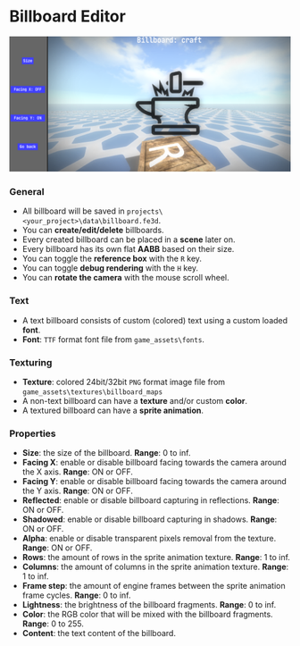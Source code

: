 # Billboard Editor
![billboard](../images/billboard_editor.png)
### General
- All billboard will be saved in `projects\<your_project>\data\billboard.fe3d`.
- You can **create/edit/delete** billboards.
- Every created billboard can be placed in a **scene** later on.
- Every billboard has its own flat **AABB** based on their size.
- You can toggle the **reference box** with the `R` key.
- You can toggle **debug rendering** with the `H` key.
- You can **rotate the camera** with the mouse scroll wheel.
### Text
- A text billboard consists of custom (colored) text using a custom loaded **font**.
- **Font**: `TTF` format font file from `game_assets\fonts`.
### Texturing
- **Texture**: colored 24bit/32bit `PNG` format image file from `game_assets\textures\billboard_maps`
- A non-text billboard can have a **texture** and/or custom **color**.
- A textured billboard can have a **sprite animation**.
### Properties
- **Size**: the size of the billboard. **Range**: 0 to inf.
- **Facing X**: enable or disable billboard facing towards the camera around the X axis. **Range**: ON or OFF.
- **Facing Y**: enable or disable billboard facing towards the camera around the Y axis. **Range**: ON or OFF.
- **Reflected**: enable or disable billboard capturing in reflections. **Range**: ON or OFF.
- **Shadowed**: enable or disable billboard capturing in shadows. **Range**: ON or OFF.
- **Alpha**: enable or disable transparent pixels removal from the texture. **Range**: ON or OFF.
- **Rows**: the amount of rows in the sprite animation texture. **Range**: 1 to inf.
- **Columns**: the amount of columns in the sprite animation texture. **Range**: 1 to inf.
- **Frame step**: the amount of engine frames between the sprite animation frame cycles. **Range**: 0 to inf.
- **Lightness**: the brightness of the billboard fragments. **Range**: 0 to inf.
- **Color**: the RGB color that will be mixed with the billboard fragments. **Range**: 0 to 255.
- **Content**: the text content of the billboard.
